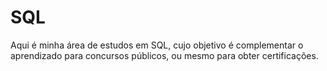 # SQL

Aqui é minha área de estudos em SQL, cujo objetivo é complementar o aprendizado para concursos públicos, ou mesmo para obter certificações.

